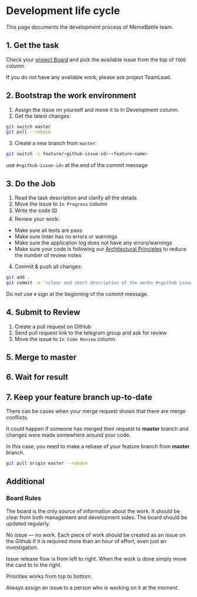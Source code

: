 # Development life cycle

This page documents the development process of MemeBattle team.

## 1. Get the task

Check your [project Board](https://github.com/MemeBattle/monorepo/projects?query=is%3Aopen) and pick the available issue from the top of `TODO` column.

If you do not have any available work, please ask project TeamLead.

## 2. Bootstrap the work environment

1. Assign the issue on yourself and move it to In Development column.
2. Get the latest changes:

```sh
git switch master
git pull --rebase
```

3. Create a new branch from `master`:

```sh
git switch -c feature/<github-issue-id>-<feature-name>
```

use `#<github-issue-id>` at the end of the commit message

## 3. Do the Job

1. Read the task description and clarify all the details
3. Move the issue to `In Progress` column
2. Write the code ⌨️
3. Review your work:

- Make sure all tests are pass
- Make sure linter has no errors or warnings
- Make sure the application log does not have any errors/warnings
- Make sure your code is following our [Architectural Principles](./architectural-principles.md) to reduce the number of review notes

4. Commit & push all changes:

```sh
git add .
git commit -m "<clear and short description of the work> #<github issue id>"
```

Do not use `#` sign at the beginning of the commit message.

## 4. Submit to Review

1. Create a pull request on GitHub
2. Send pull request link to the telegram group and ask for review
3. Move the issue to `In Code Review` column

## 5. Merge to master

## 6. Wait for result

## 7. Keep your feature branch up-to-date

There can be cases when your merge request shows that there are merge conflicts.

It could happen if someone has merged their request to **master** branch and changes were made somewhere around your code.

In this case, you need to make a rebase of your feature branch from **master** branch.

```sh
git pull origin master --rebase
```

## Additional

### Board Rules

The board is the only source of information about the work. It should be clear from both management and development sides. The board should be updated regularly.

No issue — no work. Each piece of work should be created as an issue on the Github if it is required more than an hour of effort, even just an investigation.

Issue release flow is from left to right. When the work is done simply move the card to to the right.

Priorities works from top to bottom.

Always assign an issue to a person who is working on it at the moment.
